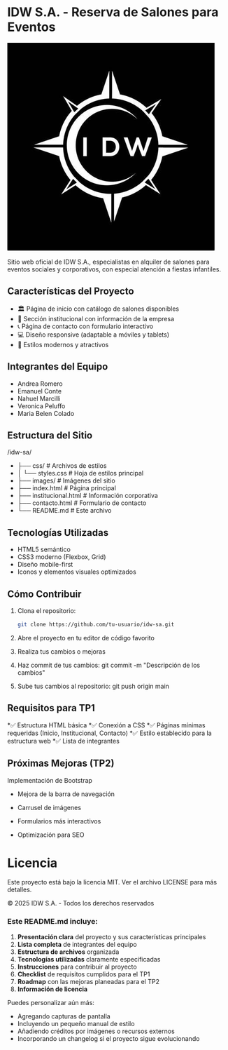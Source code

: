 # IDW S.A. - Reserva de Salones para Eventos

![Logo IDW S.A.](Images/logo-idw.jpg)

Sitio web oficial de IDW S.A., especialistas en alquiler de salones para eventos sociales y corporativos, con especial atención a fiestas infantiles.

## Características del Proyecto

- 🏛️ Página de inicio con catálogo de salones disponibles
- 🏢 Sección institucional con información de la empresa
- 📞 Página de contacto con formulario interactivo
- 💻 Diseño responsive (adaptable a móviles y tablets)
- 🎨 Estilos modernos y atractivos

## Integrantes del Equipo

- Andrea Romero
- Emanuel Conte
- Nahuel Marcilli
- Veronica Peluffo
- Maria Belen Colado

## Estructura del Sitio

/idw-sa/
* ├── css/ # Archivos de estilos
* │ └── styles.css # Hoja de estilos principal
* ├── images/ # Imágenes del sitio
* ├── index.html # Página principal
* ├── institucional.html # Información corporativa
* ├── contacto.html # Formulario de contacto
* └── README.md # Este archivo


## Tecnologías Utilizadas

- HTML5 semántico
- CSS3 moderno (Flexbox, Grid)
- Diseño mobile-first
- Iconos y elementos visuales optimizados

## Cómo Contribuir

1. Clona el repositorio:
   ```bash
   git clone https://github.com/tu-usuario/idw-sa.git

2. Abre el proyecto en tu editor de código favorito

3. Realiza tus cambios o mejoras

4. Haz commit de tus cambios:
   git commit -m "Descripción de los cambios"

5. Sube tus cambios al repositorio:
   git push origin main

## Requisitos para TP1
*✅ Estructura HTML básica
*✅ Conexión a CSS
*✅ Páginas mínimas requeridas (Inicio, Institucional, Contacto)
*✅ Estilo establecido para la estructura web
*✅ Lista de integrantes

## Próximas Mejoras (TP2)
Implementación de Bootstrap

 - Mejora de la barra de navegación

 - Carrusel de imágenes

 - Formularios más interactivos

 - Optimización para SEO

# Licencia
Este proyecto está bajo la licencia MIT.
Ver el archivo LICENSE para más detalles.

© 2025 IDW S.A. - Todos los derechos reservados


### Este README.md incluye:

1. **Presentación clara** del proyecto y sus características principales
2. **Lista completa** de integrantes del equipo
3. **Estructura de archivos** organizada
4. **Tecnologías utilizadas** claramente especificadas
5. **Instrucciones** para contribuir al proyecto
6. **Checklist** de requisitos cumplidos para el TP1
7. **Roadmap** con las mejoras planeadas para el TP2
8. **Información de licencia**

Puedes personalizar aún más:
- Agregando capturas de pantalla
- Incluyendo un pequeño manual de estilo
- Añadiendo créditos por imágenes o recursos externos
- Incorporando un changelog si el proyecto sigue evolucionando
